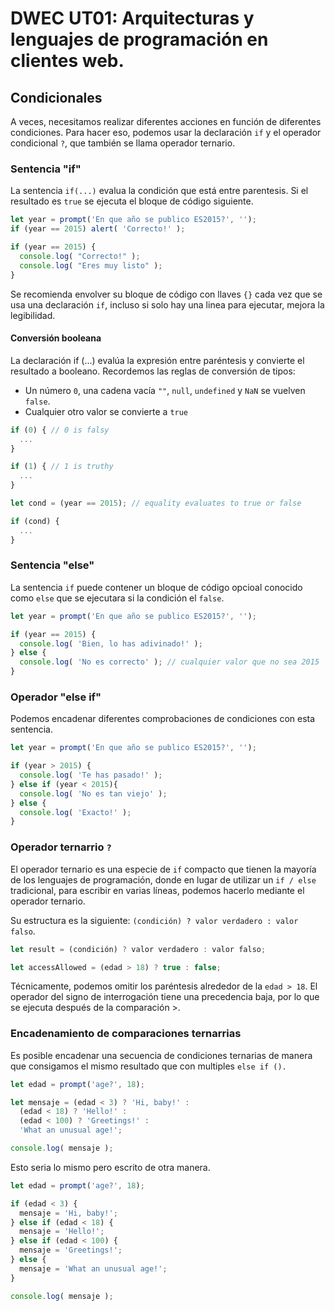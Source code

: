 # DWEC UT01: Arquitecturas y lenguajes de programación en clientes web.

## Condicionales

A veces, necesitamos realizar diferentes acciones en función de diferentes condiciones. Para hacer eso, podemos usar la declaración `if` y el operador condicional `?`, que también se llama operador ternario.

### Sentencia "if"
La sentencia `if(...)` evalua la condición que está entre parentesis. Si el resultado es `true` se ejecuta el bloque de código siguiente.

```js
let year = prompt('En que año se publico ES2015?', '');
if (year == 2015) alert( 'Correcto!' );

if (year == 2015) {
  console.log( "Correcto!" );
  console.log( "Eres muy listo" );
}
```

Se recomienda envolver su bloque de código con llaves `{}` cada vez que se usa una declaración `if`, incluso si solo hay una linea para ejecutar, mejora la legibilidad.

#### Conversión booleana

La declaración if (…) evalúa la expresión entre paréntesis y convierte el resultado a booleano. Recordemos las reglas de conversión de tipos:

* Un número `0`, una cadena vacía `""`, `null`, `undefined` y `NaN` se vuelven `false`. 
* Cualquier otro valor se convierte a `true`

```js
if (0) { // 0 is falsy
  ...
}

if (1) { // 1 is truthy
  ...
}

let cond = (year == 2015); // equality evaluates to true or false

if (cond) {
  ...
}
```

### Sentencia "else"

La sentencia `if` puede contener un bloque de código opcioal conocido como `else` que se ejecutara si la condición el `false`.

```js
let year = prompt('En que año se publico ES2015?', '');

if (year == 2015) {
  console.log( 'Bien, lo has adivinado!' );
} else {
  console.log( 'No es correcto' ); // cualquier valor que no sea 2015
}
```

### Operador "else if"
Podemos encadenar diferentes comprobaciones de condiciones con esta sentencia.

```js
let year = prompt('En que año se publico ES2015?', '');

if (year > 2015) {
  console.log( 'Te has pasado!' );
} else if (year < 2015){
  console.log( 'No es tan viejo' );
} else {
  console.log( 'Exacto!' );
}
```

### Operador ternarrio `?`
El operador ternario es una especie de `if` compacto que tienen la mayoría de los lenguajes de programación, donde en lugar de utilizar un `if / else` tradicional, para escribir en varias líneas, podemos hacerlo mediante el operador ternario. 

Su estructura es la siguiente: `(condición) ? valor verdadero : valor falso`.

```js
let result = (condición) ? valor verdadero : valor falso;

let accessAllowed = (edad > 18) ? true : false;
```

Técnicamente, podemos omitir los paréntesis alrededor de la `edad > 18`. El operador del signo de interrogación tiene una precedencia baja, por lo que se ejecuta después de la comparación >.

### Encadenamiento de comparaciones ternarrias

Es posible encadenar una secuencia de condiciones ternarias de manera que consigamos el mismo resultado que con multiples `else if ().
`
```js
let edad = prompt('age?', 18);

let mensaje = (edad < 3) ? 'Hi, baby!' :
  (edad < 18) ? 'Hello!' :
  (edad < 100) ? 'Greetings!' :
  'What an unusual age!';

console.log( mensaje );
```

Esto seria lo mismo pero escrito de otra manera.

```js
let edad = prompt('age?', 18);

if (edad < 3) {
  mensaje = 'Hi, baby!';
} else if (edad < 18) {
  mensaje = 'Hello!';
} else if (edad < 100) {
  mensaje = 'Greetings!';
} else {
  mensaje = 'What an unusual age!';
}

console.log( mensaje );
```